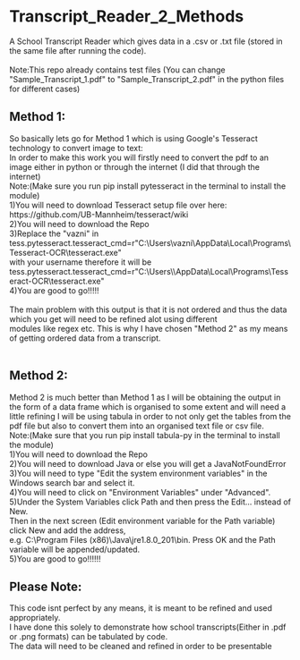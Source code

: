 # Transcript_Reader_2_Methods
A School Transcript Reader which gives data in a .csv or .txt file (stored in the same file after running the code).<br><br>
Note:This repo already contains test files (You can change "Sample_Transcript_1.pdf" to "Sample_Transcript_2.pdf" in the python files for different cases)<br>
<h2>Method 1:</h2>
So basically lets go for Method 1 which is using Google's Tesseract technology to convert image to text:<br>
In order to make this work you will firstly need to convert the pdf to an image either in python or through the internet (I did that through the internet)<br>
Note:(Make sure you run pip install pytesseract in the terminal to install the module)<br>
1)You will need to download Tesseract setup file over here:<br>
  https://github.com/UB-Mannheim/tesseract/wiki<br>
2)You will need to download the Repo<br>
3)Replace the "vazni" in tess.pytesseract.tesseract_cmd=r"C:\Users\vazni\AppData\Local\Programs\Tesseract-OCR\tesseract.exe" <br>with your
  username therefore it will be tess.pytesseract.tesseract_cmd=r"C:\Users\<USERNAME>\AppData\Local\Programs\Tesseract-OCR\tesseract.exe"<br>
4)You are good to go!!!!!<br>
<br>
The main problem with this output is that it is not ordered and thus the data which you get will need to be refined alot using different<br>
modules like regex etc. This is why I have chosen "Method 2" as my means of getting ordered data from a transcript.<br>
<br>
<h2>Method 2:</h2>
Method 2 is much better than Method 1 as I will be obtaining the output in the form of a data frame which is organised to some extent and will need a little refining
I will be using tabula in order to not only get the tables from the pdf file but also to convert them into an organised text file or csv file.<br>
Note:(Make sure that you run pip install tabula-py in the terminal to install the module)<br>
1)You will need to download the Repo<br>
2)You will need to download Java or else you will get a JavaNotFoundError<br>
3)You will need to type "Edit the system environment variables" in the Windows search bar and select it.<br>
4)You will need to click on "Environment Variables" under "Advanced".<br>
5)Under the System Variables click Path and then press the Edit... instead of New. <br>
  Then in the next screen (Edit environment variable for the Path variable) click New and add the address, <br>
  e.g. C:\Program Files (x86)\Java\jre1.8.0_201\bin. Press OK and the Path variable will be appended/updated.<br>
5)You are good to go!!!!!!
<br>
<h2>Please Note:</h2>
This code isnt perfect by any means, it is meant to be refined and used appropriately.<br>
I have done this solely to demonstrate how school transcripts(Either in .pdf or .png formats) can be tabulated by code.<br>
The data will need to be cleaned and refined in order to be presentable 
